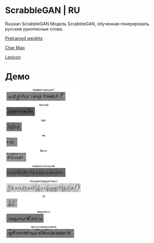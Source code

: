 # ScrabbleGAN | RU
Russian ScrabbleGAN 
Модель ScrabbleGAN, обученная генерировать русские рукописные слова.

[Pretrained weights](https://drive.google.com/uc?export=download&confirm=no_antivirus&id=1iYAeqkphoWjk0Ci12T2gCV0xVunpDi_i)

[Char Map](https://drive.google.com/uc?export=download&confirm=no_antivirus&id=1APkTjkwDVWhcbZsIeC3J3A4HjeRJtLvQ)

[Lexicon](https://drive.google.com/uc?export=download&confirm=no_antivirus&id=1nH7dLbjHLQTcNHkGbc5dlZt5f0EQs-dh)

# Демо

<img src="scrg_2.PNG" height=500>
